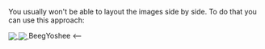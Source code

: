 
You usually won't be able to layout the images side by side. To do that you can use this approach:

<a href="https://github.com/anuraghazra/github-readme-stats">
  <img align="center" src="https://github-readme-stats.vercel.app/api?username=BeegYoshee&theme=nightowl" />
</a>
<a href="https://github.com/BeegYoshee/BeegYoshee">
  <img align="center" src="https://github-readme-stats.vercel.app/api/top-langs/?username=BeegYoshee" />
</a>
BeegYoshee
<-- 
